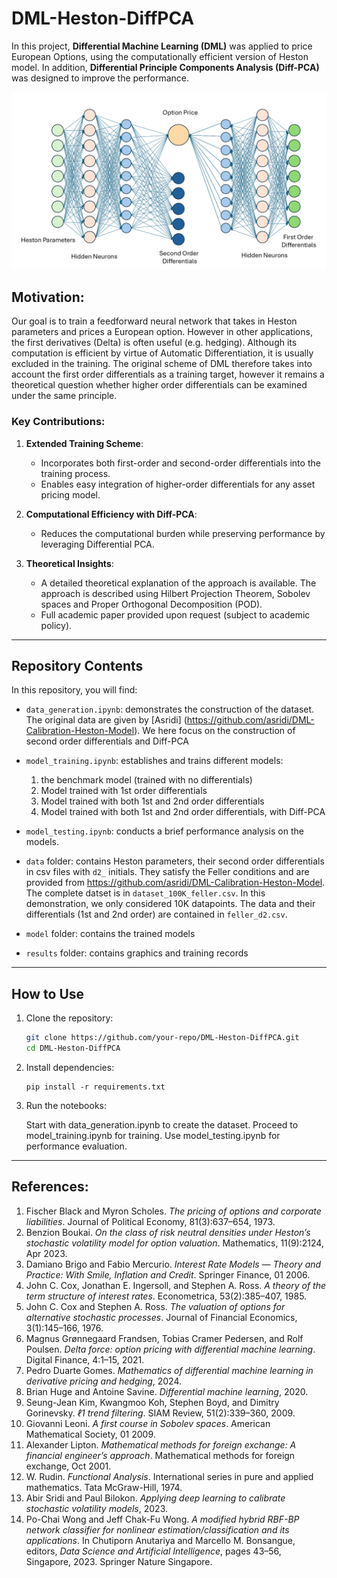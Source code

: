 # DML-Heston-DiffPCA
 
In this project, **Differential Machine Learning (DML)** was applied to price European Options, using the computationally efficient version of Heston model. In addition, **Differential Principle Components Analysis (Diff-PCA)** was designed to improve the performance.

<center>
<img src="second_order_differential.png">
</center>

## Motivation:
<p>
Our goal is to train a feedforward neural network that takes in Heston parameters and prices a European option. However in other applications, the first derivatives (Delta) is often useful (e.g. hedging). Although its computation is efficient by virtue of Automatic Differentiation, it is usually excluded in the training. The original scheme of DML therefore takes into account the first order differentials as a training target, however it remains a theoretical question whether higher order differentials can be examined under the same principle. 
</p>

### Key Contributions:
1. **Extended Training Scheme**:  
   - Incorporates both first-order and second-order differentials into the training process.
   - Enables easy integration of higher-order differentials for any asset pricing model.

2. **Computational Efficiency with Diff-PCA**:  
   - Reduces the computational burden while preserving performance by leveraging Differential PCA.

3. **Theoretical Insights**:  
   - A detailed theoretical explanation of the approach is available. The approach is described using Hilbert Projection Theorem, Sobolev spaces and Proper Orthogonal Decomposition (POD).  
   - Full academic paper provided upon request (subject to academic policy).

---
## Repository Contents

In this repository, you will find:
- `data_generation.ipynb`: demonstrates the construction of the dataset. The original data are given by [Asridi] (https://github.com/asridi/DML-Calibration-Heston-Model). We here focus on the construction of second order differentials and Diff-PCA
- `model_training.ipynb`: establishes and trains different models:
    1.  the benchmark model (trained with no differentials)
    2.  Model trained with 1st order differentials
    3.  Model trained with both 1st and 2nd order differentials
    4.  Model trained with both 1st and 2nd order differentials, with Diff-PCA
    
- `model_testing.ipynb`: conducts a brief performance analysis on the models.

- `data` folder: contains Heston parameters, their second order differentials in csv files with `d2_` initials. They satisfy the Feller conditions and are provided from https://github.com/asridi/DML-Calibration-Heston-Model. The complete datset is in `dataset_100K_feller.csv`. In this demonstration, we only considered 10K datapoints. The data and their differentials (1st and 2nd order) are contained in `feller_d2.csv`.

- `model` folder: contains the trained models
- `results` folder: contains graphics and training records



---

## How to Use

1. Clone the repository:
   ```bash
   git clone https://github.com/your-repo/DML-Heston-DiffPCA.git
   cd DML-Heston-DiffPCA

2. Install dependencies: 
    ```
    pip install -r requirements.txt
    ```

3. Run the notebooks:

    Start with data_generation.ipynb to create the dataset.
    Proceed to model_training.ipynb for training.
    Use model_testing.ipynb for performance evaluation.



---
## References:
1. Fischer Black and Myron Scholes. *The pricing of options and corporate liabilities*. Journal of Political Economy, 81(3):637–654, 1973.
2. Benzion Boukai. *On the class of risk neutral densities under Heston’s stochastic volatility model for option valuation*. Mathematics, 11(9):2124, Apr 2023.
3. Damiano Brigo and Fabio Mercurio. *Interest Rate Models — Theory and Practice: With Smile, Inflation and Credit*. Springer Finance, 01 2006.
4. John C. Cox, Jonathan E. Ingersoll, and Stephen A. Ross. *A theory of the term structure of interest rates*. Econometrica, 53(2):385–407, 1985.
5. John C. Cox and Stephen A. Ross. *The valuation of options for alternative stochastic processes*. Journal of Financial Economics, 3(1):145–166, 1976.
6. Magnus Grønnegaard Frandsen, Tobias Cramer Pedersen, and Rolf Poulsen. *Delta force: option pricing with differential machine learning*. Digital Finance, 4:1–15, 2021.
7. Pedro Duarte Gomes. *Mathematics of differential machine learning in derivative pricing and hedging*, 2024.
8. Brian Huge and Antoine Savine. *Differential machine learning*, 2020.
9. Seung-Jean Kim, Kwangmoo Koh, Stephen Boyd, and Dimitry Gorinevsky. *ℓ1 trend filtering*. SIAM Review, 51(2):339–360, 2009.
10. Giovanni Leoni. *A first course in Sobolev spaces*. American Mathematical Society, 01 2009.
11. Alexander Lipton. *Mathematical methods for foreign exchange: A financial engineer’s approach*. Mathematical methods for foreign exchange, Oct 2001.
12. W. Rudin. *Functional Analysis*. International series in pure and applied mathematics. Tata McGraw-Hill, 1974.
13. Abir Sridi and Paul Bilokon. *Applying deep learning to calibrate stochastic volatility models*, 2023.
14. Po-Chai Wong and Jeff Chak-Fu Wong. *A modified hybrid RBF-BP network classifier for nonlinear estimation/classification and its applications*. In Chutiporn Anutariya and Marcello M. Bonsangue, editors, *Data Science and Artificial Intelligence*, pages 43–56, Singapore, 2023. Springer Nature Singapore.

